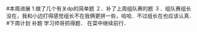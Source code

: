 #本周进展
1.做了几个有关dp的简单题
２．补了上周组队赛的题
３．组队赛组长没在，我和小边打得感觉组长不在我俩更拼一些，哈哈．不过组长在也应该认真．
#下周计划
补题
学习师哥抓得题．
在菜中继续前行．
